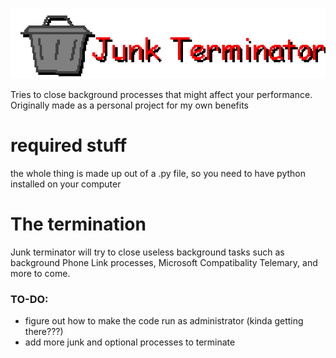 ![junk terminator](pictures/title.png)

 Tries to close background processes that might affect your performance.
Originally made as a personal project for my own benefits

# required stuff
the whole thing is made up out of a .py file, so you need to have python installed on your computer


# The termination
Junk terminator will try to close useless background tasks such as background Phone Link processes, Microsoft Compatibality Telemary, and more to come.



### TO-DO:
- figure out how to make the code run as administrator (kinda getting there???)
- add more junk and optional processes to terminate

